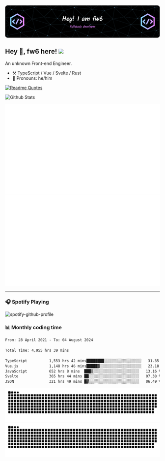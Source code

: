 ![Header](github-header-image.png)

## Hey 👋, fw6 here! <img src="https://github.githubassets.com/images/mona-whisper.gif" height="24" />


An unknown Front-end Engineer.

-   :hammer_and_pick: TypeScript / Vue / Svelte / Rust
-   :man: Pronouns: he/him


[![Readme Quotes](https://quotes-github-readme.vercel.app/api?type=horizontal&theme=algolia)](https://github.com/piyushsuthar/github-readme-quotes)



![Github Stats](https://github-readme-stats.vercel.app/api?username=fw6&bg_color=30,e96443,904e95&title_color=fff&text_color=fff)

![](https://raw.githubusercontent.com/fw6/github-stats-transparent/output/generated/overview.svg)
![](https://raw.githubusercontent.com/fw6/github-stats-transparent/output/generated/languages.svg)


---

### 🎧 Spotify Playing

<!-- ![spotify-github-profile](/img/default.svg) -->

![spotify-github-profile](https://spotify-github-profile.vercel.app/api/view.svg?uid=r6wn4hdvypv0lkzyrj0e0pjct&cover_image=true&theme=default&show_offline=true&background_color=9a10ad&interchange=true&bar_color_cover=true)



### :bar_chart: Monthly coding time 

<!--START_SECTION:waka-->

```txt
From: 28 April 2021 - To: 04 August 2024

Total Time: 4,955 hrs 39 mins

TypeScript          1,553 hrs 42 mins████████░░░░░░░░░░░░░░░░░   31.35 %
Vue.js              1,148 hrs 46 mins█████▓░░░░░░░░░░░░░░░░░░░   23.18 %
JavaScript          652 hrs 8 mins  ███▒░░░░░░░░░░░░░░░░░░░░░   13.16 %
Svelte              365 hrs 44 mins ██░░░░░░░░░░░░░░░░░░░░░░░   07.38 %
JSON                321 hrs 49 mins █▓░░░░░░░░░░░░░░░░░░░░░░░   06.49 %
```

<!--END_SECTION:waka-->




![github contribution grid snake animation](https://raw.githubusercontent.com/platane/platane/output/github-contribution-grid-snake-dark.svg#gh-dark-mode-only)![github contribution grid snake animation](https://raw.githubusercontent.com/platane/platane/output/github-contribution-grid-snake.svg#gh-light-mode-only)
